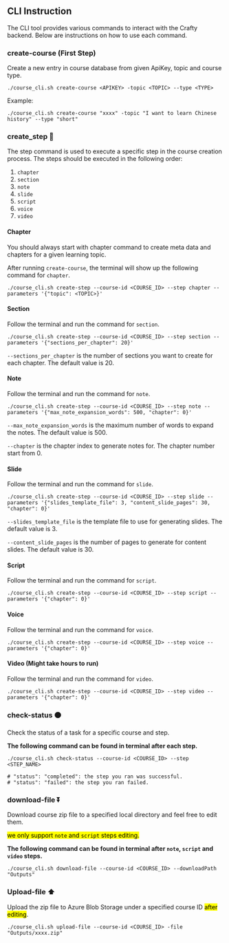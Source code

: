 ## CLI Instruction
The CLI tool provides various commands to interact with the Crafty backend. Below are instructions on how to use each command.

### create-course (First Step)
  Create a new entry in course database from given ApiKey, topic and course type.


```
./course_cli.sh create-course <APIKEY> -topic <TOPIC> --type <TYPE>
```
Example:
```
./course_cli.sh create-course "xxxx" -topic "I want to learn Chinese history" --type "short"
```
### create_step 💭
The step command is used to execute a specific step in the course creation process. The steps should be executed in the following order:

1. `chapter`
2. `section`
3. `note`
4. `slide`
5. `script`
6. `voice`
7. `video`

#### Chapter
You should always start with chapter command to create meta data and chapters for a given learning topic.

After running `create-course`, the terminal will show up the following command for `chapter`.

```
./course_cli.sh create-step --course-id <COURSE_ID> --step chapter --parameters '{"topic": <TOPIC>}'
```
#### Section
Follow the terminal and run the command for `section`.

```
./course_cli.sh create-step --course-id <COURSE_ID> --step section --parameters '{"sections_per_chapter": 20}'
```
`--sections_per_chapter` is the number of sections you want to create for each chapter. The default value is 20.

#### Note
Follow the terminal and run the command for `note`.

```
./course_cli.sh create-step --course-id <COURSE_ID> --step note --parameters '{"max_note_expansion_words": 500, "chapter": 0}'
```
`--max_note_expansion_words` is the maximum number of words to expand the notes. The default value is 500.

`--chapter` is the chapter index to generate notes for. The chapter number start from 0.

#### Slide
Follow the terminal and run the command for `slide`.

```
./course_cli.sh create-step --course-id <COURSE_ID> --step slide --parameters '{"slides_template_file": 3, "content_slide_pages": 30, "chapter": 0}'
```
`--slides_template_file` is the template file to use for generating slides. The default value is 3.

`--content_slide_pages` is the number of pages to generate for content slides. The default value is 30.

#### Script
Follow the terminal and run the command for `script`.

```
./course_cli.sh create-step --course-id <COURSE_ID> --step script --parameters '{"chapter": 0}'
```

#### Voice
Follow the terminal and run the command for `voice`.
```
./course_cli.sh create-step --course-id <COURSE_ID> --step voice --parameters '{"chapter": 0}'
```

#### Video (Might take hours to run)
Follow the terminal and run the command for `video`.
```
./course_cli.sh create-step --course-id <COURSE_ID> --step video --parameters '{"chapter": 0}'
```
### check-status 🟠
Check the status of a task for a specific course and step.

**The following command can be found in terminal after each step.**

```
./course_cli.sh check-status --course-id <COURSE_ID> --step <STEP_NAME>

# "status": "completed": the step you ran was successful.
# "status": "failed": the step you ran failed.
```

### download-file ⏬
Download course zip file to a specified local directory and feel free to edit them.

<mark> we only support `note` and `script` steps editing. </mark>

**The following command can be found in terminal after `note`, `script` and `video` steps.**
```
./course_cli.sh download-file --course-id <COURSE_ID> --downloadPath "Outputs"
```


### Upload-file ⬆️
Upload the zip file to Azure Blob Storage under a specified course ID <mark>after editing</mark>.
```
./course_cli.sh upload-file --course-id <COURSE_ID> -file "Outputs/xxxx.zip"
```



